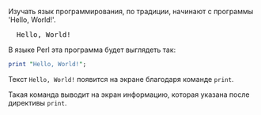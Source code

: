 Изучать язык программирования, по традиции, начинают с программы 'Hello, World!'.

<pre class='hexlet-basics-output'>
  Hello, World!
</pre>

В языке Perl эта программа будет выглядеть так:

```perl
print "Hello, World!";
```

Текст `Hello, World!` появится на экране благодаря команде `print`.

Такая команда выводит на экран информацию, которая указана после директивы `print`.
